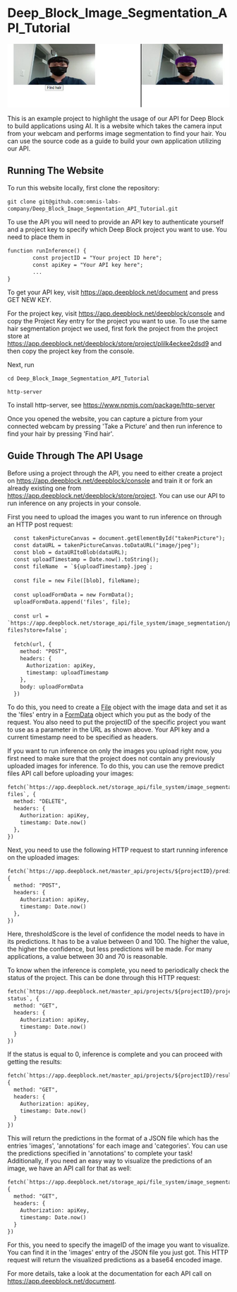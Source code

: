 # Deep_Block_Image_Segmentation_API_Tutorial

![banner](https://github.com/omnis-labs-company/Deep_Block_Image_Segmentation_API_Tutorial/blob/main/thumbnail.JPG)

This is an example project to highlight the usage of our API for Deep Block to build applications using AI. It is a website which takes the camera input from your webcam and performs image segmentation to find your hair. You can use the source code as a guide to build your own application utilizing our API. 

## Running The Website

To run this website locally, first clone the repository:

```
git clone git@github.com:omnis-labs-company/Deep_Block_Image_Segmentation_API_Tutorial.git
```

To use the API you will need to provide an API key to authenticate yourself and a project key to specify which Deep Block project you want to use.
You need to place them in

```
function runInference() {
        const projectID = "Your project ID here";
        const apiKey = "Your API key here";
        ...
}
```

To get your API key, visit https://app.deepblock.net/document and press GET NEW KEY.

For the project key, visit https://app.deepblock.net/deepblock/console and copy the Project Key entry for the project you want to use.
To use the same hair segmentation project we used, first fork the project from the project store at https://app.deepblock.net/deepblock/store/project/plilk4eckee2dsd9 and then copy the project key from the console.

Next, run

```
cd Deep_Block_Image_Segmentation_API_Tutorial
```

```
http-server
```

To install http-server, see https://www.npmjs.com/package/http-server

Once you opened the website, you can capture a picture from your connected webcam by pressing 'Take a Picture' and then run inference to find your hair by pressing 'Find hair'.

## Guide Through The API Usage

Before using a project through the API, you need to either create a project on https://app.deepblock.net/deepblock/console and train it or fork an already existing one from https://app.deepblock.net/deepblock/store/project. You can use our API to run inference on any projects in your console.

First you need to upload the images you want to run inference on through an HTTP post request:

```
  const takenPictureCanvas = document.getElementById("takenPicture");
  const dataURL = takenPictureCanvas.toDataURL("image/jpeg");
  const blob = dataURItoBlob(dataURL);
  const uploadTimestamp = Date.now().toString();
  const fileName  = `${uploadTimestamp}.jpeg`;

  const file = new File([blob], fileName);

  const uploadFormData = new FormData();
  uploadFormData.append('files', file);

  const url = `https://app.deepblock.net/storage_api/file_system/image_segmentation/projects/${projectID}/predict-files?store=false`;

  fetch(url, {
    method: "POST",
    headers: {
      Authorization: apiKey,
      timestamp: uploadTimestamp
    },
    body: uploadFormData
  })
```

To do this, you need to create a [File](https://developer.mozilla.org/en-US/docs/Web/API/File) object with the image data and set it as the 'files' entry in a [FormData](https://developer.mozilla.org/en-US/docs/Web/API/FormData) object which you put as the body of the request. You also need to put the projectID of the specific project you want to use as a parameter in the URL as shown above. Your API key and a current timestamp need to be specified as headers.

If you want to run inference on only the images you upload right now, you first need to make sure that the project does not contain any previously uploaded images for inference. To do this, you can use the remove predict files API call before uploading your images:

```
fetch(`https://app.deepblock.net/storage_api/file_system/image_segmentation/projects/${projectID}/predict-files`, {
  method: "DELETE",
  headers: {
    Authorization: apiKey,
    timestamp: Date.now()
  },
})
```

Next, you need to use the following HTTP request to start running inference on the uploaded images:

```
fetch(`https://app.deepblock.net/master_api/projects/${projectID}/predict/${thresholdScore}`, {
  method: "POST",
  headers: {
    Authorization: apiKey,
    timestamp: Date.now()
  },
})
```

Here, thresholdScore is the level of confidence the model needs to have in its predictions. It has to be a value between 0 and 100. The higher the value, the higher the confidence, but less predictions will be made. For many applications, a value between 30 and 70 is reasonable.

To know when the inference is complete, you need to periodically check the status of the project. This can be done through this HTTP request:

```
fetch(`https://app.deepblock.net/master_api/projects/${projectID}/project-status`, {
  method: "GET",
  headers: {
    Authorization: apiKey,
    timestamp: Date.now()
  }
})
```
If the status is equal to 0, inference is complete and you can proceed with getting the results:

```
fetch(`https://app.deepblock.net/master_api/projects/${projectID}/result`, {
  method: "GET",
  headers: {
    Authorization: apiKey,
    timestamp: Date.now()
  }
})
```

This will return the predictions in the format of a JSON file which has the entries 'images', 'annotations' for each image and 'categories'. You can use the predictions specified in 'annotations' to complete your task! Additionally, if you need an easy way to visualize the predictions of an image, we have an API call for that as well:

```
fetch(`https://app.deepblock.net/storage_api/file_system/image_segmentation/projects/${projectID}/visualized/base64/${imageID}`, {
  method: "GET",
  headers: {
    Authorization: apiKey,
    timestamp: Date.now()
  }
})
```

For this, you need to specify the imageID of the image you want to visualize. You can find it in the 'images' entry of the JSON file you just got. This HTTP request will return the visualized predictions as a base64 encoded image.

For more details, take a look at the documentation for each API call on https://app.deepblock.net/document.
